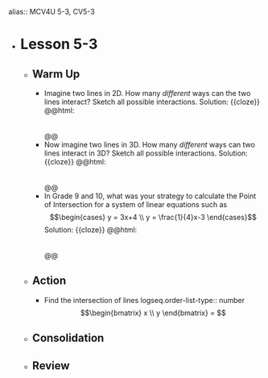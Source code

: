 alias:: MCV4U 5-3, CV5-3

- # Lesson 5-3
	- ## Warm Up
		- Imagine two lines in 2D. How many *different* ways can the two lines interact? Sketch all possible interactions.
		  Solution: {{cloze}}
		  @@html: <br><br><br>@@
		- Now imagine two lines in 3D. How many *different* ways can two lines interact in 3D? Sketch all possible interactions.
		  Solution: {{cloze}}
		  @@html: <br><br><br>@@
		- In Grade 9 and 10, what was your strategy to calculate the Point of Intersection for a system of linear equations such as $$\begin{cases} y = 3x+4 \\ y = \frac{1}{4}x-3 \end{cases}$$ 
		  Solution: {{cloze}}
		  @@html: <br><br><br>@@
	- ## Action
		- Find the intersection of lines
		  logseq.order-list-type:: number
		  $$\begin{bmatrix} x \\ y \end{bmatrix} = $$
	- ## Consolidation
	- ## Review